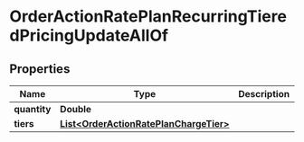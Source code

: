 

# OrderActionRatePlanRecurringTieredPricingUpdateAllOf


## Properties

| Name | Type | Description | Notes |
|------------ | ------------- | ------------- | -------------|
|**quantity** | **Double** |  |  [optional] |
|**tiers** | [**List&lt;OrderActionRatePlanChargeTier&gt;**](OrderActionRatePlanChargeTier.md) |  |  [optional] |



